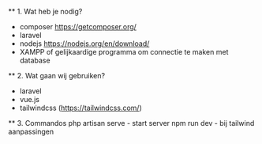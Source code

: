 ** 1. Wat heb je nodig?
 - composer https://getcomposer.org/
 - laravel
 - nodejs https://nodejs.org/en/download/
 - XAMPP of gelijkaardige programma om connectie te maken met database

** 2. Wat gaan wij gebruiken?
- laravel
- vue.js 
- tailwindcss (https://tailwindcss.com/)

** 3. Commandos
php artisan serve - start server
npm run dev - bij tailwind aanpassingen